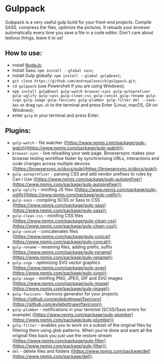 # Gulppack

Gulppack is a very useful gulp build for your front-end projects. Compile SASS, compress the files, optimize the pictures. It reloads your browser automatically every time you save a file in a code editor. Don't care about tedious things, leave it to us!

## How to use:
* install [NodeJs](https://nodejs.org/en/);
* Install Sass: ```npm install --global sass```;
* install Gulp globally: ```npm install --global gulp@next```;
* ```git clone https://github.com/andreyalexeich/gulppack.git```;
* ```cd gulppack``` (use Powershell if you are using Windows);
* ```npm install gulp@next gulp-watch browser-sync gulp-autoprefixer gulp-uglify gulp-sass gulp-clean-css gulp-concat gulp-rename gulp-svgo gulp-image gulp-favicons gulp-plumber gulp-filter del --save-dev``` or drag ```npm.sh``` to the terminal and press Enter (Linux, macOS, Git on Windows);
* enter ```gulp``` in your terminal and press Enter.

## Plugins:
* ```gulp-watch``` - file watcher ([https://www.npmjs.com/package/gulp-watch](https://www.npmjs.com/package/gulp-watch));
* ```browser-sync``` - live reloading your web page. Browsersync makes your browser testing workflow faster by synchronising URLs, interactions and code changes across multiple devices ([https://browsersync.io/docs/gulp](https://browsersync.io/docs/gulp));
* ```gulp-autoprefixer``` - parsing CSS and add vendor prefixes to rules by Can I Use ([https://www.npmjs.com/package/gulp-autoprefixer](https://www.npmjs.com/package/gulp-autoprefixer));
* ```gulp-uglify``` - minifing JS files ([https://www.npmjs.com/package/gulp-uglify](https://www.npmjs.com/package/gulp-uglify));
* ```gulp-sass``` - compiling SCSS or Sass to CSS ([https://www.npmjs.com/package/gulp-sass](https://www.npmjs.com/package/gulp-sass));
* ```gulp-clean-css``` - minifing CSS files ([https://www.npmjs.com/package/gulp-clean-css](https://www.npmjs.com/package/gulp-clean-css));
* ```gulp-concat``` - concatenates files ([https://www.npmjs.com/package/gulp-concat](https://www.npmjs.com/package/gulp-concat));
* ```gulp-rename``` - renaming files, adding prefix, suffix ([https://www.npmjs.com/package/gulp-rename](https://www.npmjs.com/package/gulp-rename));
* ```gulp-svgo``` - optimizing SVG vector graphics ([https://www.npmjs.com/package/gulp-svgo](https://www.npmjs.com/package/gulp-svgo));
* ```gulp-image``` - minifing PNG, JPEG, GIF and SVG images ([https://www.npmjs.com/package/gulp-image](https://www.npmjs.com/package/gulp-image));
* ```gulp-favicons``` - favicons generator for your projects ([https://github.com/evilebottnawi/favicons](https://github.com/evilebottnawi/favicons));
* ```gulp-plumber``` - notifications in your terminal (SCSS/Sass errors for example) ([https://www.npmjs.com/package/gulp-plumber](https://www.npmjs.com/package/gulp-plumber));
* ```gulp-filter``` - enables you to work on a subset of the original files by filtering them using glob patterns. When you're done and want all the original files back you just use the restore stream ([https://www.npmjs.com/package/gulp-filter](https://www.npmjs.com/package/gulp-filter));
* ```del``` - delete files and folders ([https://www.npmjs.com/package/del](https://www.npmjs.com/package/del)).

